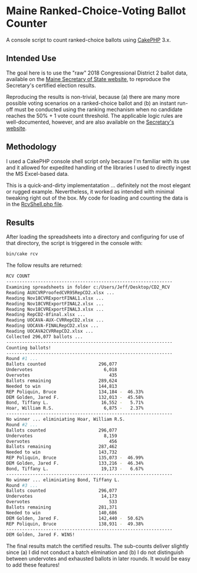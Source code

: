 # Maine Ranked-Choice-Voting Ballot Counter

A console script to count ranked-choice ballots using [CakePHP](https://cakephp.org) 3.x.

## Intended Use

The goal here is to use the "raw" 2018 Congressional District 2 ballot data, available on the [Maine Secretary of State website](https://www.maine.gov/sos/cec/elec/results/results18.html), to reproduce the Secretary's certified election results.

Reproducing the results is non-trivial, because (a) there are many more possible voting scenarios on a ranked-choice ballot and (b) an instant run-off must be conducted using the ranking mechanism when no candidate reaches the 50% + 1 vote count threshold. The applicable logic rules are well-documented, however, and are also available on the [Secretary's website](https://www.maine.gov/sos/cec/rules/29/250/250c535.docx).

## Methodology

I used a CakePHP console shell script only because I'm familiar with its use and it allowed for expedited handling of the libraries I used to directly ingest the MS Excel-based data.

This is a quick-and-dirty implementatation ... definitely not the most elegant or rugged example. Nevertheless, it worked as intended with minimal tweaking right out of the box. My code for loading and counting the data is in the [RcvShell.php file](https://github.com/thumbtech/me_cd2_rcv_counter/blob/master/src/Shell/RcvShell.php).

## Results

After loading the spreadsheets into a directory and configuring for use of that directory, the script is triggered in the console with:

```bash
bin/cake rcv
```

The follow results are returned:

```bash
RCV COUNT
---------------------------------------------------------------
Examining spreadsheets in folder c:/Users/Jeff/Desktop/CD2_RCV
Reading AUXCVRProofedCVR95RepCD2.xlsx ...
Reading Nov18CVRExportFINAL1.xlsx ...
Reading Nov18CVRExportFINAL2.xlsx ...
Reading Nov18CVRExportFINAL3.xlsx ...
Reading RepCD2-8final.xlsx ...
Reading UOCAVA-AUX-CVRRepCD2.xlsx ...
Reading UOCAVA-FINALRepCD2.xlsx ...
Reading UOCAVA2CVRRepCD2.xlsx ...
Collected 296,077 ballots ...
---------------------------------------------------------------
Counting ballots!
---------------------------------------------------------------
Round #1 ...
Ballots counted                    296,077
Undervotes                           6,018
Overvotes                              435
Ballots remaining                  289,624
Needed to win                      144,813
REP Poliquin, Bruce                134,184 -  46.33%
DEM Golden, Jared F.               132,013 -  45.58%
Bond, Tiffany L.                    16,552 -   5.71%
Hoar, William R.S.                   6,875 -   2.37%
---------------------------------------------------------------
No winner ... eliminiating Hoar, William R.S.
Round #2 ...
Ballots counted                    296,077
Undervotes                           8,159
Overvotes                              456
Ballots remaining                  287,462
Needed to win                      143,732
REP Poliquin, Bruce                135,073 -  46.99%
DEM Golden, Jared F.               133,216 -  46.34%
Bond, Tiffany L.                    19,173 -   6.67%
---------------------------------------------------------------
No winner ... eliminiating Bond, Tiffany L.
Round #3 ...
Ballots counted                    296,077
Undervotes                          14,173
Overvotes                              533
Ballots remaining                  281,371
Needed to win                      140,686
DEM Golden, Jared F.               142,440 -  50.62%
REP Poliquin, Bruce                138,931 -  49.38%
---------------------------------------------------------------
DEM Golden, Jared F. WINS!
```

The final results match the certified results. The sub-counts deliver slightly since (a) I did not conduct a batch elimination and (b) I do not distinguish between undervotes and exhausted ballots in later rounds. It would be easy to add these features!